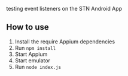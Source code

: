testing event listeners on the STN Android App

## How to use

1. Install the require Appium dependencies 
2. Run ``npm install``
3. Start Appium
4. Start emulator
5. Run ``node index.js``